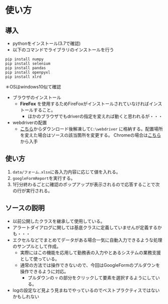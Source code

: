 # 使い方
## 導入
* pythonをインストール(3.7で確認)
* 以下のコマンドでライブラリのインストールを行う
```
pip install numpy
pip install selenium
pip install pandas
pip install openpyxl
pip install xlrd
```
＊OSはwindows10似て確認
* ブラウザのインストール
    * __FireFox__ を使用するためFireFoxがインストールされていなければインストールすること。
        * ほかのブラウザでもdriverの指定を変えれば動くと思われるが・・・
* webdriverの配置
    * [こちら](https://github.com/mozilla/geckodriver/releases)からダウンロード後解凍して`C:\webdriver` に格納する。配置場所を変えた場合はソースの該当箇所を変更する。
    Chromeの場合は[こちら](http://chromedriver.chromium.org/downloads)から入手

## 使い方

1. `data/フォーム.xlsx`に各入力内容に応じて値を入れる。
1. `googleFormReport`を実行する。
1. 1行分終わるごとに確認のポップアップが表示されるので応答することで次の行が実行される。


## ソースの説明

* 以前公開したクラスを継承して使用している。
* アラートダイアログに関しては基底クラスに定義していませんが定義するかも・・・
* エクセルなどでまとめてデータがある場合一気に自動入力できるような処理のサンプルとして作成。
    * 実際にはこの機能を応用して勤務表の入力やとあるシステムの業務支援として使っている。
    * 通常の方法では操作できないので、今回はGoogleFormのプルダウンを操作できるように対応。
        * プルダウンの `▽` の部分をクリックして要素を選択するようにしている。
* logの設定など見よう見まねでやっているのでベストプラクティスではないかもしれない

